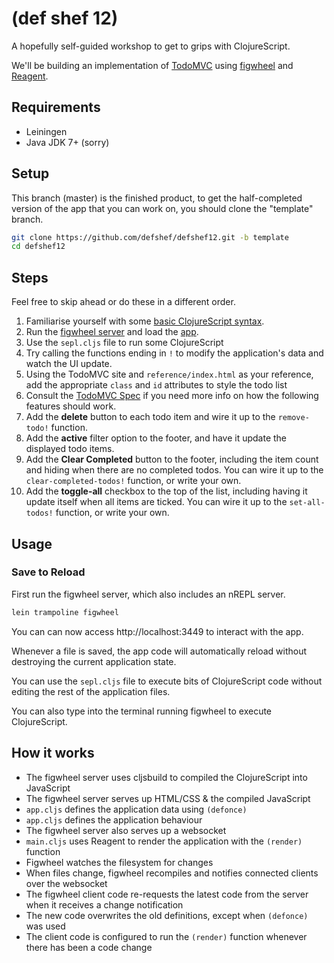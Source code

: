 # (def shef 12)

A hopefully self-guided workshop to get to grips with ClojureScript.

We'll be building an implementation of [TodoMVC](https://github.com/tastejs/todomvc/blob/master/app-spec.md) using [figwheel](https://github.com/bhauman/lein-figwheel) and [Reagent](http://holmsand.github.io/reagent/).

## Requirements

* Leiningen
* Java JDK 7+ (sorry)

## Setup

This branch (master) is the finished product, to get the half-completed version of the app that you can work on, you should clone the "template" branch.

```sh
git clone https://github.com/defshef/defshef12.git -b template
cd defshef12
```

## Steps

Feel free to skip ahead or do these in a different order.

 1. Familiarise yourself with some [basic ClojureScript syntax](ClojureScript.md).
 2. Run the [figwheel server](#save-to-reload) and load the [app](http://localhost:3449).
 3. Use the `sepl.cljs` file to run some ClojureScript
 4. Try calling the functions ending in `!` to modify the application's data and watch the UI update.
 5. Using the TodoMVC site and `reference/index.html` as your reference, add the appropriate `class` and `id` attributes to style the todo list
 6. Consult the [TodoMVC Spec](https://github.com/tastejs/todomvc/blob/master/app-spec.md) if you need more info on how the following features should work.
 7. Add the **delete** button to each todo item and wire it up to the `remove-todo!` function.
 8. Add the **active** filter option to the footer, and have it update the displayed todo items.
 9. Add the **Clear Completed** button to the footer, including the item count and hiding when there are no completed todos. You can wire it up to the `clear-completed-todos!` function, or write your own.
 10. Add the **toggle-all** checkbox to the top of the list, including having it update itself when all items are ticked. You can wire it up to the `set-all-todos!` function, or write your own.

## Usage

### Save to Reload

First run the figwheel server, which also includes an nREPL server.

```sh
lein trampoline figwheel
```

You can can now access http://localhost:3449 to interact with the app.

Whenever a file is saved, the app code will automatically reload without destroying the current application state.

You can use the `sepl.cljs` file to execute bits of ClojureScript code without editing the rest of the application files.

You can also type into the terminal running figwheel to execute ClojureScript.

## How it works

* The figwheel server uses cljsbuild to compiled the ClojureScript into JavaScript
* The figwheel server serves up HTML/CSS & the compiled JavaScript
* `app.cljs` defines the application data using `(defonce)`
* `app.cljs` defines the application behaviour
* The figwheel server also serves up a websocket
* `main.cljs` uses Reagent to render the application with the `(render)` function
* Figwheel watches the filesystem for changes
* When files change, figwheel recompiles and notifies connected clients over the websocket
* The figwheel client code re-requests the latest code from the server when it receives a change notification
* The new code overwrites the old definitions, except when `(defonce)` was used
* The client code is configured to run the `(render)` function whenever there has been a code change
